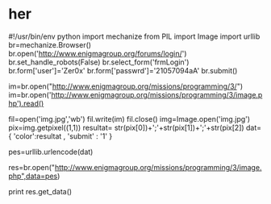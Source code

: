 her
===

#!/usr/bin/env python
import mechanize
from PIL import Image
import urllib
br=mechanize.Browser()
br.open('http://www.enigmagroup.org/forums/login/')
br.set_handle_robots(False)
br.select_form('frmLogin')
br.form['user']='Zer0x'
br.form['passwrd']='21057094aA'
br.submit()

im=br.open("http://www.enigmagroup.org/missions/programming/3/")
im=br.open('http://www.enigmagroup.org/missions/programming/3/image.php').read()


fil=open('img.jpg','wb')
fil.write(im)
fil.close()
img=Image.open('img.jpg')
pix=img.getpixel((1,1))
resultat= str(pix[0])+';'+str(pix[1])+';'+str(pix[2])
dat={
    'color':resultat ,
    'submit' : '1'
}

pes=urllib.urlencode(dat)

res=br.open("http://www.enigmagroup.org/missions/programming/3/image.php",data=pes)

print res.get_data()







